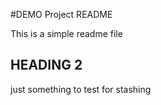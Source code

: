 #DEMO Project README

This is a simple readme file

## HEADING 2

just something to test for stashing